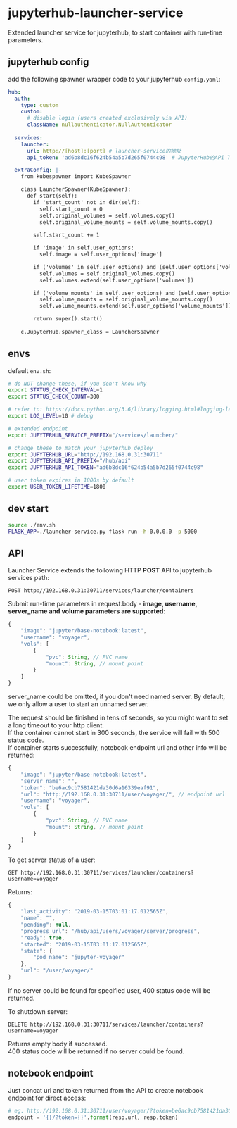 # jupyterhub-launcher-service

Extended launcher service for jupyterhub, to start container with run-time parameters.  

## jupyterhub config

add the following spawner wrapper code to your jupyterhub ```config.yaml```:  

```yaml
hub:
  auth:
    type: custom
    custom:
      # disable login (users created exclusively via API)
      className: nullauthenticator.NullAuthenticator
        
  services:
    launcher:
      url: http://[host]:[port] # launcher-service的地址
      api_token: 'ad6b8dc16f624b54a5b7d265f0744c98' # JupyterHub的API Token，需要使用管理员帐号申请，要与launcher-service环境变量的配置对应

  extraConfig: |-
    from kubespawner import KubeSpawner

    class LauncherSpawner(KubeSpawner):
      def start(self):
        if 'start_count' not in dir(self):
          self.start_count = 0
          self.original_volumes = self.volumes.copy()
          self.original_volume_mounts = self.volume_mounts.copy()
        
        self.start_count += 1

        if 'image' in self.user_options:
          self.image = self.user_options['image']

        if ('volumes' in self.user_options) and (self.user_options['volumes'] is not None):
          self.volumes = self.original_volumes.copy()
          self.volumes.extend(self.user_options['volumes'])

        if ('volume_mounts' in self.user_options) and (self.user_options['volume_mounts'] is not None):
          self.volume_mounts = self.original_volume_mounts.copy()
          self.volume_mounts.extend(self.user_options['volume_mounts'])

        return super().start()
    
    c.JupyterHub.spawner_class = LauncherSpawner
```

## envs

default ```env.sh```:  

```sh
# do NOT change these, if you don't know why
export STATUS_CHECK_INTERVAL=1
export STATUS_CHECK_COUNT=300

# refer to: https://docs.python.org/3.6/library/logging.html#logging-levels
export LOG_LEVEL=10 # debug

# extended endpoint
export JUPYTERHUB_SERVICE_PREFIX="/services/launcher/"

# change these to match your jupyterhub deploy
export JUPYTERHUB_URL="http://192.168.0.31:30711"
export JUPYTERHUB_API_PREFIX="/hub/api"
export JUPYTERHUB_API_TOKEN="ad6b8dc16f624b54a5b7d265f0744c98"

# user token expires in 1800s by default
export USER_TOKEN_LIFETIME=1800
```

## dev start

```sh
source ./env.sh
FLASK_APP=./launcher-service.py flask run -h 0.0.0.0 -p 5000
```

## API

Launcher Service extends the following HTTP **POST** API to jupyterhub services path:  

```
POST http://192.168.0.31:30711/services/launcher/containers
```

Submit run-time parameters in request.body - **image, username, server_name and volume parameters are supported**:  

```js
{
    "image": "jupyter/base-notebook:latest",
    "username": "voyager",
    "vols": [
        {
            "pvc": String, // PVC name
            "mount": String, // mount point
        }
    ]
}
```

server_name could be omitted, if you don't need named server. By default, we only allow a user to start an unnamed server.  
  
The request should be finished in tens of seconds, so you might want to set a long timeout to your http client.  
If the container cannot start in 300 seconds, the service will fail with 500 status code.  
If container starts successfully, notebook endpoint url and other info will be returned:  

```js
{
    "image": "jupyter/base-notebook:latest",
    "server_name": "",
    "token": "be6ac9cb7581421da30d6a16339eaf91",
    "url": "http://192.168.0.31:30711/user/voyager/", // endpoint url
    "username": "voyager",
    "vols": [
        {
            "pvc": String, // PVC name
            "mount": String, // mount point
        }
    ]
}
```

To get server status of a user:  

```
GET http://192.168.0.31:30711/services/launcher/containers?username=voyager
```

Returns:  

```js
{
    "last_activity": "2019-03-15T03:01:17.012565Z",
    "name": "",
    "pending": null,
    "progress_url": "/hub/api/users/voyager/server/progress",
    "ready": true,
    "started": "2019-03-15T03:01:17.012565Z",
    "state": {
        "pod_name": "jupyter-voyager"
    },
    "url": "/user/voyager/"
}
```

If no server could be found for specified user, 400 status code will be returned.  

To shutdown server:  

```
DELETE http://192.168.0.31:30711/services/launcher/containers?username=voyager
```

Returns empty body if successed.  
400 status code will be returned if no server could be found.

## notebook endpoint

Just concat url and token returned from the API to create notebook endpoint for direct access:  

```py
# eg. http://192.168.0.31:30711/user/voyager/?token=be6ac9cb7581421da30d6a16339eaf91
endpoint = '{}/?token={}'.format(resp.url, resp.token)
```
